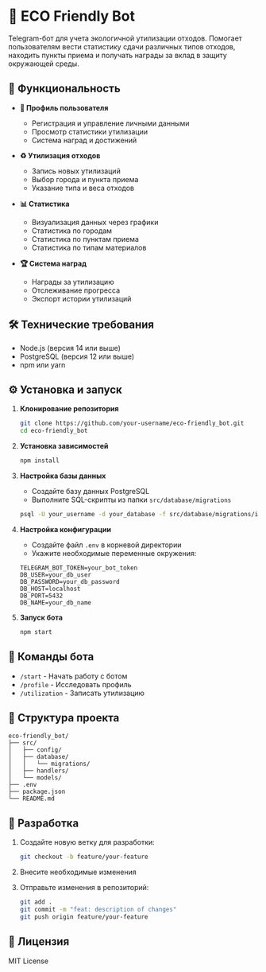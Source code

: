 # 🌱 ECO Friendly Bot

Telegram-бот для учета экологичной утилизации отходов. Помогает пользователям вести статистику сдачи различных типов отходов, находить пункты приема и получать награды за вклад в защиту окружающей среды.

## 🚀 Функциональность

- **👤 Профиль пользователя**
  - Регистрация и управление личными данными
  - Просмотр статистики утилизации
  - Система наград и достижений

- **♻️ Утилизация отходов**
  - Запись новых утилизаций
  - Выбор города и пункта приема
  - Указание типа и веса отходов

- **📊 Статистика**
  - Визуализация данных через графики
  - Статистика по городам
  - Статистика по пунктам приема
  - Статистика по типам материалов

- **🏆 Система наград**
  - Награды за утилизацию
  - Отслеживание прогресса
  - Экспорт истории утилизаций

## 🛠 Технические требования

- Node.js (версия 14 или выше)
- PostgreSQL (версия 12 или выше)
- npm или yarn

## ⚙️ Установка и запуск

1. **Клонирование репозитория**
   ```bash
   git clone https://github.com/your-username/eco-friendly_bot.git
   cd eco-friendly_bot
   ```

2. **Установка зависимостей**
   ```bash
   npm install
   ```

3. **Настройка базы данных**
   - Создайте базу данных PostgreSQL
   - Выполните SQL-скрипты из папки `src/database/migrations`
   ```bash
   psql -U your_username -d your_database -f src/database/migrations/init.sql
   ```

4. **Настройка конфигурации**
   - Создайте файл `.env` в корневой директории
   - Укажите необходимые переменные окружения:
   ```
   TELEGRAM_BOT_TOKEN=your_bot_token
   DB_USER=your_db_user
   DB_PASSWORD=your_db_password
   DB_HOST=localhost
   DB_PORT=5432
   DB_NAME=your_db_name
   ```

5. **Запуск бота**
   ```bash
   npm start
   ```

## 🤖 Команды бота

- `/start` - Начать работу с ботом
- `/profile` - Исследовать профиль
- `/utilization` - Записать утилизацию

## 📝 Структура проекта

```
eco-friendly_bot/
├── src/
│   ├── config/
│   ├── database/
│   │   └── migrations/
│   ├── handlers/
│   └── models/
├── .env
├── package.json
└── README.md
```

## 🔧 Разработка

1. Создайте новую ветку для разработки:
   ```bash
   git checkout -b feature/your-feature
   ```

2. Внесите необходимые изменения

3. Отправьте изменения в репозиторий:
   ```bash
   git add .
   git commit -m "feat: description of changes"
   git push origin feature/your-feature
   ```

## 📄 Лицензия

MIT License
